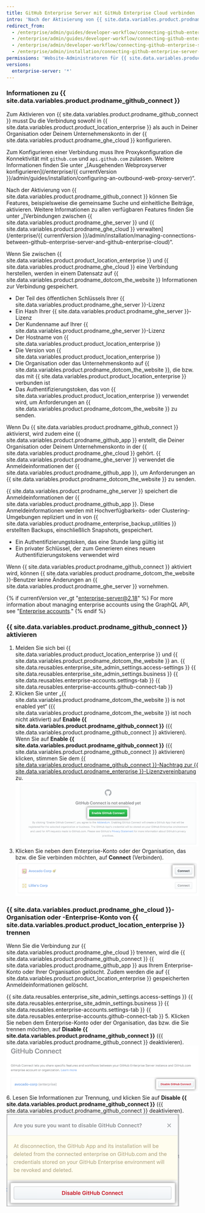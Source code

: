 ```yaml
---
title: GitHub Enterprise Server mit GitHub Enterprise Cloud verbinden
intro: 'Nach der Aktivierung von {{ site.data.variables.product.prodname_github_connect }} können Sie bestimmte Features und Workflows zwischen {{ site.data.variables.product.product_location_enterprise }} und {{ site.data.variables.product.prodname_ghe_cloud }} freigeben.'
redirect_from:
  - /enterprise/admin/guides/developer-workflow/connecting-github-enterprise-to-github-com/
  - /enterprise/admin/guides/developer-workflow/connecting-github-enterprise-server-to-github-com
  - /enterprise/admin/developer-workflow/connecting-github-enterprise-server-to-githubcom/
  - /enterprise/admin/installation/connecting-github-enterprise-server-to-github-enterprise-cloud
permissions: 'Website-Administratoren für {{ site.data.variables.product.prodname_ghe_server }} , die auch Inhaber einer Organisation oder eines Unternehmenskontos in der {{ site.data.variables.product.prodname_ghe_cloud }} sind, können {{ site.data.variables.product.prodname_github_connect }} aktivieren.'
versions:
  enterprise-server: '*'
---
```


### Informationen zu {{ site.data.variables.product.prodname_github_connect }}

Zum Aktivieren von {{ site.data.variables.product.prodname_github_connect }} musst Du die Verbindung sowohl in {{ site.data.variables.product.product_location_enterprise }} als auch in Deiner Organisation oder Deinem Unternehmenskonto in der {{ site.data.variables.product.prodname_ghe_cloud }} konfigurieren.

Zum Konfigurieren einer Verbindung muss Ihre Proxykonfiguration die Konnektivität mit `github.com` und `api.github.com` zulassen. Weitere Informationen finden Sie unter „[Ausgehenden Webproxyserver konfigurieren](/enterprise/{{ currentVersion }}/admin/guides/installation/configuring-an-outbound-web-proxy-server)“.

Nach der Aktivierung von {{ site.data.variables.product.prodname_github_connect }} können Sie Features, beispielsweise die gemeinsame Suche und einheitliche Beiträge, aktivieren. Weitere Informationen zu allen verfügbaren Features finden Sie unter „[Verbindungen zwischen {{ site.data.variables.product.prodname_ghe_server }} und {{ site.data.variables.product.prodname_ghe_cloud }} verwalten](/enterprise/{{ currentVersion }}/admin/installation/managing-connections-between-github-enterprise-server-and-github-enterprise-cloud)“.

Wenn Sie zwischen {{ site.data.variables.product.product_location_enterprise }} und {{ site.data.variables.product.prodname_ghe_cloud }} eine Verbindung herstellen, werden in einem Datensatz auf {{ site.data.variables.product.prodname_dotcom_the_website }} Informationen zur Verbindung gespeichert.
- Der Teil des öffentlichen Schlüssels Ihrer {{ site.data.variables.product.prodname_ghe_server }}-Lizenz
- Ein Hash Ihrer {{ site.data.variables.product.prodname_ghe_server }}-Lizenz
- Der Kundenname auf Ihrer {{ site.data.variables.product.prodname_ghe_server }}-Lizenz
- Der Hostname von {{ site.data.variables.product.product_location_enterprise }}
- Die Version von {{ site.data.variables.product.product_location_enterprise }}
- Die Organisation oder das Unternehmenskonto auf {{ site.data.variables.product.prodname_dotcom_the_website }}, die bzw. das mit {{ site.data.variables.product.product_location_enterprise }} verbunden ist
- Das Authentifizierungstoken, das von {{ site.data.variables.product.product_location_enterprise }} verwendet wird, um Anforderungen an {{ site.data.variables.product.prodname_dotcom_the_website }} zu senden.

Wenn Du {{ site.data.variables.product.prodname_github_connect }} aktivierst, wird zudem eine {{ site.data.variables.product.prodname_github_app }} erstellt, die Deiner Organisation oder Deinem Unternehmenskonto in der {{ site.data.variables.product.prodname_ghe_cloud }} gehört. {{ site.data.variables.product.prodname_ghe_server }} verwendet die Anmeldeinformationen der {{ site.data.variables.product.prodname_github_app }}, um Anforderungen an {{ site.data.variables.product.prodname_dotcom_the_website }} zu senden.

{{ site.data.variables.product.prodname_ghe_server }} speichert die Anmeldeinformationen der {{ site.data.variables.product.prodname_github_app }}. Diese Anmeldeinformationen werden mit Hochverfügbarkeits- oder Clustering-Umgebungen repliziert und in von {{ site.data.variables.product.prodname_enterprise_backup_utilities }} erstellten Backups, einschließlich Snapshots, gespeichert.
- Ein Authentifizierungstoken, das eine Stunde lang gültig ist
- Ein privater Schlüssel, der zum Generieren eines neuen Authentifizierungstokens verwendet wird

Wenn {{ site.data.variables.product.prodname_github_connect }} aktiviert wird, können {{ site.data.variables.product.prodname_dotcom_the_website }}-Benutzer keine Änderungen an {{ site.data.variables.product.prodname_ghe_server }} vornehmen.

{% if currentVersion ver_gt "enterprise-server@2.18" %}
For more information about managing enterprise accounts using the GraphQL API, see "[Enterprise accounts](/v4/guides/managing-enterprise-accounts)."
{% endif %}
### {{ site.data.variables.product.prodname_github_connect }} aktivieren

1. Melden Sie sich bei {{ site.data.variables.product.product_location_enterprise }} und {{ site.data.variables.product.prodname_dotcom_the_website }} an.
{{ site.data.reusables.enterprise_site_admin_settings.access-settings }}
{{ site.data.reusables.enterprise_site_admin_settings.business }}
{{ site.data.reusables.enterprise-accounts.settings-tab }}
{{ site.data.reusables.enterprise-accounts.github-connect-tab }}
5. Klicken Sie unter „{{ site.data.variables.product.prodname_dotcom_the_website }} is not enabled yet“ ({{ site.data.variables.product.prodname_dotcom_the_website }} ist noch nicht aktiviert) auf **Enable {{ site.data.variables.product.prodname_github_connect }}** ({{ site.data.variables.product.prodname_github_connect }} aktivieren). Wenn Sie auf **Enable {{ site.data.variables.product.prodname_github_connect }}** ({{ site.data.variables.product.prodname_github_connect }} aktivieren) klicken, stimmen Sie dem <a href="/articles/github-connect-addendum-to-the-github-enterprise-license-agreement/" class="dotcom-only">{{ site.data.variables.product.prodname_github_connect }}-Nachtrag zur {{ site.data.variables.product.prodname_enterprise }}-Lizenzvereinbarung</a> zu. ![Schaltfläche „Enable GitHub Connect“ (GitHub Connect aktivieren)](/assets/images/enterprise/business-accounts/enable-github-connect-button.png)
6. Klicken Sie neben dem Enterprise-Konto oder der Organisation, das bzw. die Sie verbinden möchten, auf **Connect** (Verbinden). ![Schaltfläche „Connect“ (Verbinden) neben einem Enterprise-Konto oder Geschäft](/assets/images/enterprise/business-accounts/choose-enterprise-or-org-connect.png)

### {{ site.data.variables.product.prodname_ghe_cloud }}-Organisation oder -Enterprise-Konto von {{ site.data.variables.product.product_location_enterprise }} trennen

Wenn Sie die Verbindung zur {{ site.data.variables.product.prodname_ghe_cloud }} trennen, wird die {{ site.data.variables.product.prodname_github_connect }} {{ site.data.variables.product.prodname_github_app }} aus Ihrem Enterprise-Konto oder Ihrer Organisation gelöscht. Zudem werden die auf {{ site.data.variables.product.product_location_enterprise }} gespeicherten Anmeldeinformationen gelöscht.

{{ site.data.reusables.enterprise_site_admin_settings.access-settings }}
{{ site.data.reusables.enterprise_site_admin_settings.business }}
{{ site.data.reusables.enterprise-accounts.settings-tab }}
{{ site.data.reusables.enterprise-accounts.github-connect-tab }}
5. Klicken Sie neben dem Enterprise-Konto oder der Organisation, das bzw. die Sie trennen möchten, auf **Disable {{ site.data.variables.product.prodname_github_connect }}** ({{ site.data.variables.product.prodname_github_connect }} deaktivieren). ![Schaltfläche „Disable GitHub Connect“ (GitHub Connect deaktivieren) neben dem Namen eines Enterprise-Kontos oder einer Organisation](/assets/images/enterprise/business-accounts/disable-github-connect-button.png)
6. Lesen Sie Informationen zur Trennung, und klicken Sie auf **Disable {{ site.data.variables.product.prodname_github_connect }}** ({{ site.data.variables.product.prodname_github_connect }} deaktivieren). ![Modalfenster mit Warnhinweisen zur Trennung und Schaltfläche zur Bestätigung](/assets/images/enterprise/business-accounts/confirm-disable-github-connect.png)

